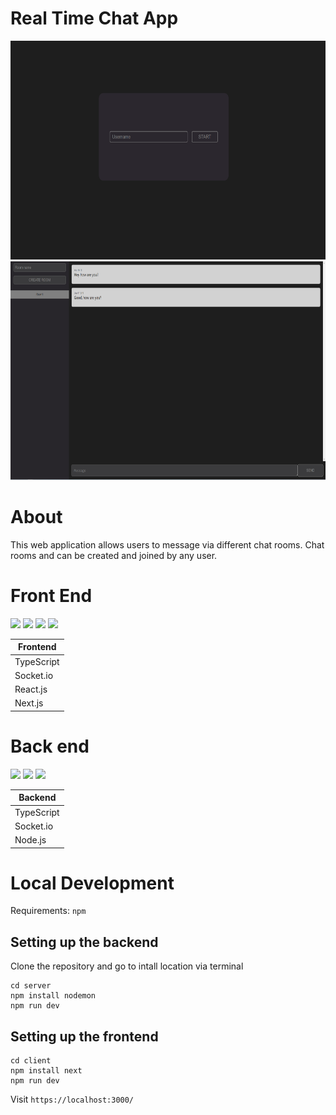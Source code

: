 # Real Time Chat App

<div align="center">
    <img src="./assets/welcomePage.PNG" height="350"></a>
    <img src="./assets/chatApp.PNG" height="350"></a>
</div>

# About
This web application allows users to message via different chat rooms. Chat rooms and can be created and joined by any user.

# Front End
<p>
    <img src="https://cdn.jsdelivr.net/gh/devicons/devicon/icons/typescript/typescript-original.svg" width="75px"/>
    <img src="https://cdn.jsdelivr.net/gh/devicons/devicon/icons/socketio/socketio-original.svg" width="75px"/>
    <img src="https://cdn.jsdelivr.net/gh/devicons/devicon/icons/react/react-original.svg" width="75px"/>
    <img src="https://cdn.jsdelivr.net/gh/devicons/devicon/icons/nextjs/nextjs-original.svg" width="75px"/>

</p>



| Frontend |
|---       |
| TypeScript |
| Socket.io |
| React.js |
| Next.js |


# Back end
<p>
    <img src="https://cdn.jsdelivr.net/gh/devicons/devicon/icons/typescript/typescript-original.svg" width="75px"/>
    <img src="https://cdn.jsdelivr.net/gh/devicons/devicon/icons/socketio/socketio-original.svg" width="75px"/>
    <img src="https://cdn.jsdelivr.net/gh/devicons/devicon/icons/nodejs/nodejs-original.svg" width="75px"/>
</p>
          
| Backend |
|---       |
| TypeScript |
| Socket.io |
| Node.js  |


# Local Development

Requirements: `npm`

## Setting up the backend

Clone the repository and go to intall location via terminal
```
cd server
npm install nodemon
npm run dev
```
## Setting up the frontend

```
cd client
npm install next
npm run dev
```
Visit `https://localhost:3000/`
